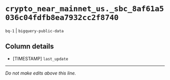 # `crypto_near_mainnet_us._sbc_8af61a5036c04fdfb8ea7932cc2f8740`
`bq-1` | `bigquery-public-data`

## Column details
* [TIMESTAMP] `last_update`

-------------------------------------------------------------------------------
*Do not make edits above this line.*
